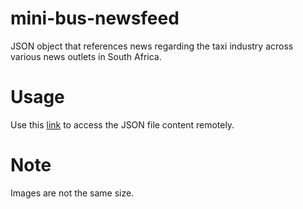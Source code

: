 # mini-bus-newsfeed

JSON object that references news regarding the taxi industry across various news outlets in South Africa.

# Usage

Use this [link](https://raw.githubusercontent.com/Devon323/minibus-taxi-industry-sa-newsfeed/master/rank-finder-newsfeed.json) to access the JSON file content remotely.

# Note

Images are not the same size.
